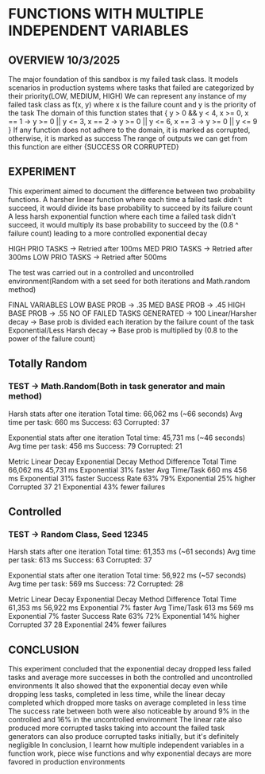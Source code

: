 # FUNCTIONS WITH MULTIPLE INDEPENDENT VARIABLES
## OVERVIEW 10/3/2025

The major foundation of this sandbox is my failed task class. 
It models scenarios in production systems where tasks that failed are categorized by their priority(LOW, MEDIUM, HIGH)
We can represent any instance of my failed task class as f(x, y) where x is the failure count and y is the priority of the task
The domain of this function states that {
y > 0 && y < 4, 
x >= 0,
x == 1 -> y >= 0 || y <= 3,
x == 2 -> y >= 0 || y <= 6,
x == 3 -> y >= 0 || y <= 9
}
If any function does not adhere to the domain, it is marked as corrupted, otherwise, it is marked as success
The range of outputs we can get from this function are either {SUCCESS OR CORRUPTED}


## EXPERIMENT
This experiment aimed to document the difference between two probability functions.
A harsher linear function where each time a failed task didn't succeed, it would divide its base probability to succeed by its failure count
A less harsh exponential function where each time a failed task didn't succeed, it would multiply its base probability to succeed by the (0.8 ^ failure count) leading to a more controlled exponential decay

HIGH PRIO TASKS -> Retried after 100ms
MED PRIO TASKS -> Retried after 300ms
LOW PRIO TASKS -> Retried after 500ms

The test was carried out in a controlled and uncontrolled environment(Random with a set seed for both iterations and Math.random method)

FINAL VARIABLES
LOW BASE PROB -> .35
MED BASE PROB -> .45
HIGH BASE PROB -> .55
NO OF FAILED TASKS GENERATED -> 100
Linear/Harsher decay -> Base prob is divided each iteration by the failure count of the task
Exponential/Less Harsh decay -> Base prob is multiplied by (0.8 to the power of the failure count)

## Totally Random
### TEST -> Math.Random(Both in task generator and main method)
Harsh stats after one iteration
Total time: 66,062 ms (~66 seconds)
Avg time per task: 660 ms
Success: 63
Corrupted: 37

Exponential stats after one iteration
Total time: 45,731 ms (~46 seconds)
Avg time per task: 456 ms
Success: 79
Corrupted: 21

Metric        Linear Decay Exponential Decay  Method Difference
Total Time    66,062 ms    45,731 ms         Exponential 31% faster
Avg Time/Task 660 ms       456 ms            Exponential 31% faster
Success Rate  63%          79%               Exponential 25% higher
Corrupted     37           21                Exponential 43% fewer failures

## Controlled
### TEST -> Random Class, Seed 12345
Harsh stats after one iteration
Total time: 61,353 ms (~61 seconds)
Avg time per task: 613 ms
Success: 63
Corrupted: 37

Exponential stats after one iteration
Total time: 56,922 ms (~57 seconds)
Avg time per task: 569 ms
Success: 72
Corrupted: 28


Metric        Linear Decay     Exponential Decay      Method Difference
Total Time    61,353 ms         56,922 ms             Exponential 7% faster
Avg Time/Task 613 ms            569 ms                Exponential 7% faster
Success Rate  63%               72%                   Exponential 14% higher
Corrupted     37                28                    Exponential 24% fewer failures



## CONCLUSION
This experiment concluded that the exponential decay dropped less failed tasks and average more successes in both the controlled and uncontrolled environments
It also showed that the exponential decay even while dropping less tasks, completed in less time, while the linear decay completed which dropped more tasks on average completed in less time
The success rate between both were also noticeable by around 9% in the controlled and 16% in the uncontrolled environment
The linear rate also produced more corrupted tasks taking into account the failed task generators can also produce corrupted tasks initially, but it's definitely negligible
In conclusion, I learnt how multiple independent variables in a function work, piece wise functions and why exponential decays are more favored in production environments